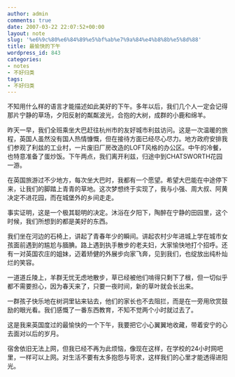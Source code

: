 ```yaml
---
author: admin
comments: true
date: 2007-03-22 22:07:52+00:00
layout: note
slug: '%e6%9c%80%e6%84%89%e5%bf%ab%e7%9a%84%e4%b8%8b%e5%8d%88'
title: 最愉快的下午
wordpress_id: 843
categories:
- notes
- 不好归类
tags:
- 不好归类
---
```


不知用什么样的语言才能描述如此美好的下午。多年以后，我们几个人一定会记得那片宁静的草场，夕阳反射的粼粼波光，合抱的大树，成群的小鹿和绵羊。

昨天一早，我们全班乘坐大巴赶往杭州市的友好城市利兹访问。这是一次温暖的旅程，英国人虽然没有国人热情慷慨，但在接待方面已经尽心尽力。地方政府安排我们参观了利兹的工业村，一片废旧厂房改造的LOFT风格的办公区。中午的冷餐，也特意准备了蛋炒饭。下午两点，我们离开利兹，归途中到CHATSWORTH花园一游。

在英国旅游过不少地方，每次坐大巴时，我都有一个愿望。希望大巴能在中途停下来，让我们的脚踏上青青的草地。这次梦想终于实现了，我与小强、周大叔、阿黄决定不进花园，而在城堡外的乡间走走。

事实证明，这是一个极其聪明的决定。沐浴在夕阳下，陶醉在宁静的田园里，这个时候，我们所想到的都是美好的东西。

我们坐在河边的石椅上，讲起了青春年少的瞬间。讲起农村少年进城上学在城市女孩面前遇到的尴尬与腼腆。路上遇到执手散步的老夫妇，大家愉快地打个招呼。还有一对英国农庄的姐妹，迈着矫健的外展步向家飞奔，见到我们，也绽放出纯朴灿烂的笑容。

一道道丘陵上，羊群无忧无虑地散步，草已经被他们啃得只剩下了根，但一切似乎都不需要担心，因为春天来了，只要一夜时间，新的草叶就会长出来。

一群孩子快乐地在树洞里钻来钻去，他们的家长也不去阻拦，而是在一旁用欣赏鼓励的眼光看。我们感慨了一番东西教育，不知不觉两个小时就过去了。

这是我来英国度过的最愉快的一个下午，我要把它小心翼翼地收藏，带着安宁的心去面对以后的岁月。

宿舍依旧无法上网，但我已经不再为此烦恼，像现在这样，在学校的24小时网吧里，一样可以上网。对生活不要有太多抱怨与苛求，这样我们的心里才能透得进阳光。

